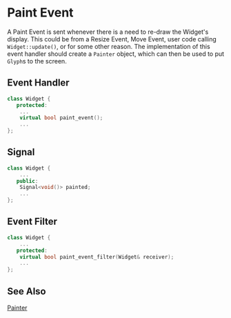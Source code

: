 # Paint Event

A Paint Event is sent whenever there is a need to re-draw the Widget's display.
This could be from a Resize Event, Move Event, user code calling
`Widget::update()`, or for some other reason. The implementation of this event
handler should create a `Painter` object, which can then be used to put
`Glyph`s to the screen.

## Event Handler

```cpp
class Widget {
   protected:
    ...
    virtual bool paint_event();
    ...
};
```

## Signal

```cpp
class Widget {
    ...
   public:
    Signal<void()> painted;
    ...
};
```

## Event Filter

```cpp
class Widget {
    ...
   protected:
    virtual bool paint_event_filter(Widget& receiver);
    ...
};
```

## See Also

[Painter](../painter.md)
